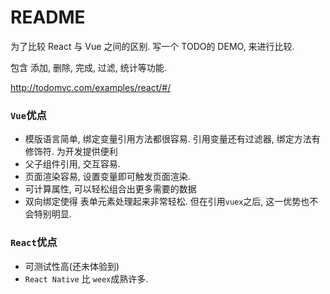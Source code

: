 # README
为了比较 React 与 Vue 之间的区别. 写一个 TODO的 DEMO, 来进行比较.

包含 添加, 删除, 完成, 过滤, 统计等功能.

http://todomvc.com/examples/react/#/

### `Vue`优点
* 模版语言简单, 绑定变量引用方法都很容易. 引用变量还有过滤器, 绑定方法有修饰符. 为开发提供便利
* 父子组件引用, 交互容易.
* 页面渲染容易, 设置变量即可触发页面渲染.
* 可计算属性, 可以轻松组合出更多需要的数据
* 双向绑定使得 表单元素处理起来非常轻松. 但在引用`vuex`之后, 这一优势也不会特别明显.

### `React`优点
* 可测试性高(还未体验到)
* `React Native` 比 `weex`成熟许多.
